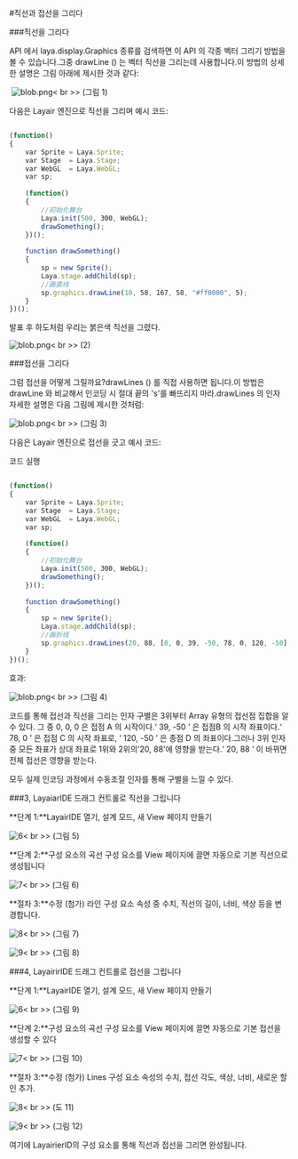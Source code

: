 #직선과 접선을 그리다



###직선을 그리다

API 에서 laya.display.Graphics 종류를 검색하면 이 API 의 각종 벡터 그리기 방법을 볼 수 있습니다.그중 drawLine () 는 벡터 직선을 그리는데 사용합니다.이 방법의 상세한 설명은 그림 아래에 제시한 것과 같다:



​	![blob.png](img/1.png)< br >>
(그림 1)

다음은 Layair 엔진으로 직선을 그리며 예시 코드:


```javascript

(function()
{
    var Sprite = Laya.Sprite;
    var Stage  = Laya.Stage;
    var WebGL  = Laya.WebGL;
    var sp;
 
    (function()
    {
        //初始化舞台
        Laya.init(500, 300, WebGL);
        drawSomething();
    })();
 
    function drawSomething()
    {
        sp = new Sprite();
        Laya.stage.addChild(sp);
        //画直线
        sp.graphics.drawLine(10, 58, 167, 58, "#ff0000", 5);
    }
})();
```


발표 후 하도처럼 우리는 붉은색 직선을 그렸다.

​![blob.png](img/2.png)< br >>
(2)



###접선을 그리다

그럼 접선을 어떻게 그릴까요?drawLines () 를 직접 사용하면 됩니다.이 방법은 drawLine 와 비교해서 인코딩 시 절대 끝의 's'를 빠뜨리지 마라.drawLines 의 인자 자세한 설명은 다음 그림에 제시한 것처럼:

​![blob.png](img/3.png)< br >>
(그림 3)

다음은 Layair 엔진으로 접선을 긋고 예시 코드:



코드 실행


```javascript

(function()
{
    var Sprite = Laya.Sprite;
    var Stage  = Laya.Stage;
    var WebGL  = Laya.WebGL;
    var sp;
 
    (function()
    {
        //初始化舞台
        Laya.init(500, 300, WebGL);
        drawSomething();
    })();
 
    function drawSomething()
    {
        sp = new Sprite();
        Laya.stage.addChild(sp);
        //画折线
        sp.graphics.drawLines(20, 88, [0, 0, 39, -50, 78, 0, 120, -50],  "#ff0000", 5);
    }
})();
```


효과:

​![blob.png](img/4.png)< br >>
(그림 4)

코드를 통해 접선과 직선을 그리는 인자 구별은 3위부터 Array 유형의 접선점 집합을 알 수 있다. 그 중 0, 0, 0 은 접점 A 의 시작이다.‘ 39, -50 ’ 은 접점B 의 시작 좌표이다.‘ 78, 0 ’ 은 접점 C 의 시작 좌표로, ‘ 120, -50 ’ 은 종점 D 의 좌표이다.그러나 3위 인자 중 모든 좌표가 상대 좌표로 1위와 2위의'20, 88'에 영향을 받는다.‘ 20, 88 ’ 이 바뀌면 전체 접선은 영향을 받는다.

모두 실제 인코딩 과정에서 수동조절 인자를 통해 구별을 느낄 수 있다.



###3, LayaiarIDE 드래그 컨트롤로 직선을 그립니다

**단계 1:**LayairIDE 열기, 설계 모드, 새 View 페이지 만들기

​![6](img/5.png)< br >>
(그림 5)

**단계 2:**구성 요소의 곡선 구성 요소를 View 페이지에 끌면 자동으로 기본 직선으로 생성됩니다

​![7](img/6.png)< br >>
(그림 6)

**절차 3:**수정 (첨가) 라인 구성 요소 속성 중 수치, 직선의 길이, 너비, 색상 등을 변경합니다.

​![8](img/7.png)< br >>
(그림 7)

​![9](img/8.png)< br >>
(그림 8)



###4, LayairirIDE 드래그 컨트롤로 접선을 그립니다

**단계 1:**LayairIDE 열기, 설계 모드, 새 View 페이지 만들기

​![6](img/5.png)< br >>
(그림 9)

**단계 2:**구성 요소의 곡선 구성 요소를 View 페이지에 끌면 자동으로 기본 접선을 생성할 수 있다

​![7](img/9.png)< br >>
(그림 10)

**절차 3:**수정 (첨가) Lines 구성 요소 속성의 수치, 접선 각도, 색상, 너비, 새로운 할인 추가.

​![8](img/10.png)< br >>
(도 11)

​![9](img/11.png)< br >>
(그림 12)

여기에 LayairierID의 구성 요소를 통해 직선과 접선을 그리면 완성됩니다.